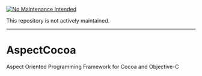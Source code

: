 [![No Maintenance Intended](http://unmaintained.tech/badge.svg)](http://unmaintained.tech/)

This repository is not actively maintained.
***

# AspectCocoa
Aspect Oriented Programming Framework for Cocoa and Objective-C
